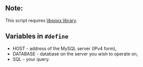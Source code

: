 ## Note:
This script requires [libpqxx library](https://www.tutorialspoint.com/postgresql/postgresql_c_cpp.htm).

## Variables in ```#define```
- HOST - address of the MySQL server (IPv4 form),
- DATABASE - database on the server you wish to operate on,
- SQL - your query.